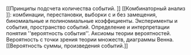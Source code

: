 [[Принципы подсчета количества событий. ]]
[[Комбинаторный анализ ]]: комбинации, перестановки, выборки с и без замещения, биномиальные и полиномиальные коэффициенты. 
Эксперименты и события, пространство событий. 
Определение и интерпретации понятия ''вероятность события''. 
Аксиомы теории вероятностей. 
Вероятность с точки зрения теории множеств, диаграммы Венна. 
[[Вероятность суммы, произведения событий.]]
